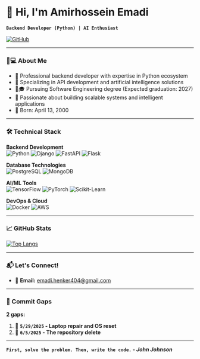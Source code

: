 # 👋 Hi, I'm Amirhossein Emadi 

**`Backend Developer (Python) | AI Enthusiast`**

[![GitHub](https://img.shields.io/badge/GitHub-100000?style=for-the-badge&logo=github&logoColor=white)](https://github.com/MrEmadi)

---

### 🧑💻 About Me

- 💼 Professional backend developer with expertise in Python ecosystem
- 🚀 Specializing in API development and artificial intelligence solutions
- 👨🎓 Pursuing Software Engineering degree (Expected graduation: 2027)
- 🎯 Passionate about building scalable systems and intelligent applications
- 📅 Born: April 13, 2000

---


### 🛠️ Technical Stack

**Backend Development**  
![Python](https://img.shields.io/badge/Python-3776AB?style=flat-square&logo=python&logoColor=white)
![Django](https://img.shields.io/badge/Django-092E20?style=flat-square&logo=django&logoColor=white)
![FastAPI](https://img.shields.io/badge/FastAPI-009688?style=flat-square&logo=fastapi&logoColor=white)
![Flask](https://img.shields.io/badge/Flask-000000?style=flat-square&logo=flask&logoColor=white)

**Database Technologies**  
![PostgreSQL](https://img.shields.io/badge/PostgreSQL-316192?style=flat-square&logo=postgresql&logoColor=white)
![MongoDB](https://img.shields.io/badge/MongoDB-4EA94B?style=flat-square&logo=mongodb&logoColor=white)

**AI/ML Tools**  
![TensorFlow](https://img.shields.io/badge/TensorFlow-FF6F00?style=flat-square&logo=tensorflow&logoColor=white)
![PyTorch](https://img.shields.io/badge/PyTorch-EE4C2C?style=flat-square&logo=pytorch&logoColor=white)
![Scikit-Learn](https://img.shields.io/badge/Scikit--Learn-F7931E?style=flat-square&logo=scikit-learn&logoColor=white)

**DevOps & Cloud**  
![Docker](https://img.shields.io/badge/Docker-2496ED?style=flat-square&logo=docker&logoColor=white)
![AWS](https://img.shields.io/badge/AWS-232F3E?style=flat-square&logo=amazon-aws&logoColor=white)

---

### 📈 GitHub Stats

[![Top Langs](https://github-readme-stats.vercel.app/api/top-langs/?username=MrEmadi&layout=compact&theme=radical)](https://github.com/MrEmadi)

---

### 📬 Let's Connect!

- 📧 **Email:** [emadi.henker404@gmail.com](mailto:emadi.henker404@gmail.com)

---

### 🚧 Commit Gaps

**2 gaps:**

1. 📆 **`5/29/2025` - Laptop repair and OS reset**
2. 📆 **`6/5/2025` - The repository delete**

---

**`First, solve the problem. Then, write the code.` - *John Johnson***
